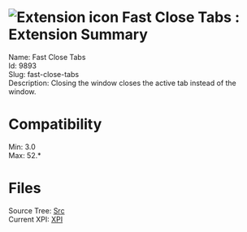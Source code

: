 # ![Extension icon](https://addons.thunderbird.net/static/img/addon-icons/default-64.png) Fast Close Tabs : Extension Summary

Name: Fast Close Tabs  
Id: 9893  
Slug: fast-close-tabs  
Description: Closing the window closes the active tab instead of the window.
  

# Compatibility
Min: 3.0  
Max: 52.*  

# Files

Source Tree: [Src](C:/Dev/Thunderbird/ThunderKdB/xall/xOther/9893-fast-close-tabs/src)  
Current XPI: [XPI](C:/Dev/Thunderbird/ThunderKdB/xall/xOther/9893-fast-close-tabs/xpi)  



